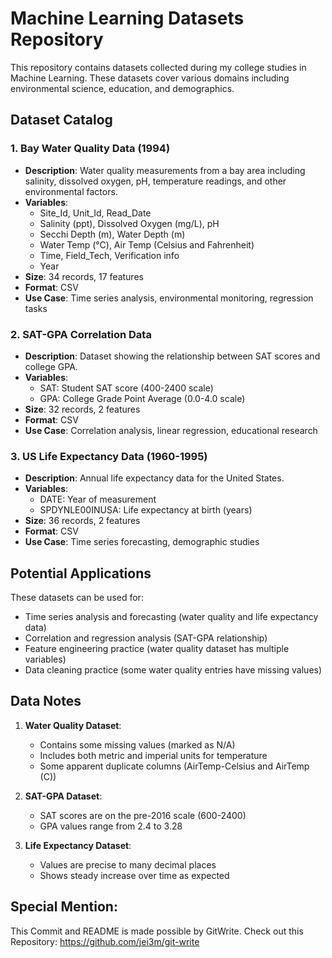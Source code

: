 # Machine Learning Datasets Repository

This repository contains datasets collected during my college studies in Machine Learning. These datasets cover various domains including environmental science, education, and demographics.

## Dataset Catalog

### 1. Bay Water Quality Data (1994)
- **Description**: Water quality measurements from a bay area including salinity, dissolved oxygen, pH, temperature readings, and other environmental factors.
- **Variables**:
  - Site_Id, Unit_Id, Read_Date
  - Salinity (ppt), Dissolved Oxygen (mg/L), pH
  - Secchi Depth (m), Water Depth (m)
  - Water Temp (°C), Air Temp (Celsius and Fahrenheit)
  - Time, Field_Tech, Verification info
  - Year
- **Size**: 34 records, 17 features
- **Format**: CSV
- **Use Case**: Time series analysis, environmental monitoring, regression tasks

### 2. SAT-GPA Correlation Data
- **Description**: Dataset showing the relationship between SAT scores and college GPA.
- **Variables**:
  - SAT: Student SAT score (400-2400 scale)
  - GPA: College Grade Point Average (0.0-4.0 scale)
- **Size**: 32 records, 2 features
- **Format**: CSV
- **Use Case**: Correlation analysis, linear regression, educational research

### 3. US Life Expectancy Data (1960-1995)
- **Description**: Annual life expectancy data for the United States.
- **Variables**:
  - DATE: Year of measurement
  - SPDYNLE00INUSA: Life expectancy at birth (years)
- **Size**: 36 records, 2 features
- **Format**: CSV
- **Use Case**: Time series forecasting, demographic studies

## Potential Applications
These datasets can be used for:
- Time series analysis and forecasting (water quality and life expectancy data)
- Correlation and regression analysis (SAT-GPA relationship)
- Feature engineering practice (water quality dataset has multiple variables)
- Data cleaning practice (some water quality entries have missing values)

## Data Notes
1. **Water Quality Dataset**:
   - Contains some missing values (marked as N/A)
   - Includes both metric and imperial units for temperature
   - Some apparent duplicate columns (AirTemp-Celsius and AirTemp (C))

2. **SAT-GPA Dataset**:
   - SAT scores are on the pre-2016 scale (600-2400)
   - GPA values range from 2.4 to 3.28

3. **Life Expectancy Dataset**:
   - Values are precise to many decimal places
   - Shows steady increase over time as expected

## Special Mention:
This Commit and README is made possible by GitWrite.
Check out this Repository: https://github.com/jei3m/git-write